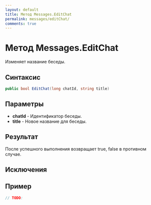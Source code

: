 ```yaml
---
layout: default
title: Метод Messages.EditChat
permalink: messages/editChat/
comments: true
---
```

# Метод Messages.EditChat
Изменяет название беседы.

## Синтаксис
```csharp
public bool EditChat(long chatId, string title)
```

## Параметры
+ **chatId** - Идентификатор беседы.
+ **title** - Новое название для беседы.

## Результат
После успешного выполнения возвращает true, false в противном случае.

## Исключения

## Пример
```csharp
// TODO:
```